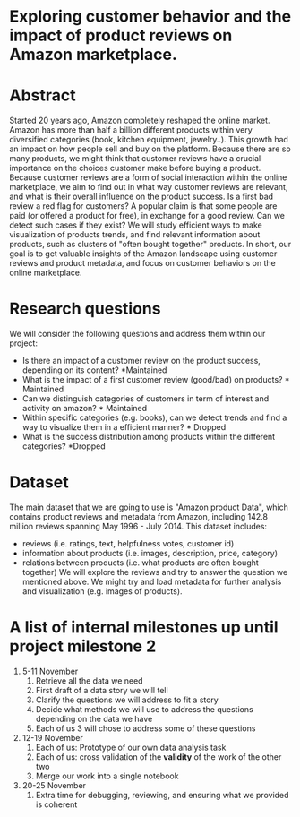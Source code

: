 # Exploring customer behavior and the impact of product reviews on Amazon marketplace.

# Abstract
Started 20 years ago, Amazon completely reshaped the online market.
Amazon has more than half a billion different products within very diversified categories (book, kitchen equipment, jewelry..).
This growth had an impact on how people sell and buy on the platform.
Because there are so many products, we might think that customer reviews have a crucial importance on the choices customer make before buying a product.
Because customer reviews are a form of social interaction within the online marketplace, we aim to find out in what way customer reviews are relevant, and what is their overall influence on the product success.
Is a first bad review a red flag for customers?
A popular claim is that some people are paid (or offered a product for free), in exchange for a good review. Can we detect such cases if they exist?
We will study efficient ways to make visualization of products trends, and find relevant information about products, such as clusters of "often bought together" products.
In short, our goal is to get valuable insights of the Amazon landscape using customer reviews and product metadata, and focus on customer behaviors on the online marketplace.

# Research questions
We will consider the following questions and address them within our project:
- Is there an impact of a customer review on the product success, depending on its content?  *Maintained 
- What is the impact of a first customer review (good/bad) on products? * Maintained
- Can we distinguish categories of customers in term of interest and activity on amazon?  * Maintained
- Within specific categories (e.g. books), can we detect trends and find a way to visualize them in a efficient manner?	* Dropped
- What is the success distribution among products within the different categories?  *Dropped

# Dataset
The main dataset that we are going to use is "Amazon product Data", which contains product reviews and metadata from Amazon, including 142.8 million reviews spanning May 1996 - July 2014. 
This dataset includes:
- reviews (i.e. ratings, text, helpfulness votes, customer id)
- information about products (i.e. images, description, price, category)
- relations between products (i.e. what products are often bought together)
We will explore the reviews and try to answer the question we mentioned above.
We might try and load metadata for further analysis and visualization (e.g. images of products).

# A list of internal milestones up until project milestone 2
1. 5-11 November
    1. Retrieve all the data we need
    2. First draft of a data story we will tell
    3. Clarify the questions we will address to fit a story
    4. Decide what methods we will use to address the questions depending on the data we have
    5. Each of us 3 will chose to address some of these questions
2. 12-19 November
    1. Each of us: Prototype of our own data analysis task
    2. Each of us: cross validation of the **validity** of the work of the other two
    3. Merge our work into a single notebook
3. 20-25 November
    1. Extra time for debugging, reviewing, and ensuring what we provided is coherent
